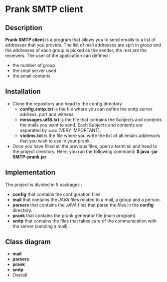 # Prank SMTP client

## Description

**Prank SMTP client** is a program that allows you to send emails to a list of addresses that you provide. The list of mail addresses are split in group and the addresses of each group is picked as the sender, the rest are the receivers.
The user of the application can defined :

* the number of group
* the smpt server used
* the email contents

## Installation

* Clone the repository and head to the config directory
    * **config.smtp.txt** is the file where you can define the smtp server address, port and witness.
    * **messages.utf8.txt** is the file that contains the Subjects and contents the mails you want to send. Each Subjects and contents are separated by **===** (VERY IMPORTANT).
    * **victims.txt** is the file where you write the list of all emails addresses that you wish to use in your prank.
* Once you have filled all the previous files, open a terminal and head to the project directory. Here, you run the following command: **$ java -jar SMTP-prank.jar**

## Implementation

The project is divided in 5 packages :

* **config** that contains the configuration files
* **mail** that contains the $JAVA$ files related to a mail, a group and a person.
* **parsers** that contains the $JAVA$ files that parse the files in the **config** directory.
* **prank** that contains the prank generator file (main program).
* **smtp** that contains the files that takes care of the communication with the server (sending a mail).

## Class diagram

* **mail**
* **parsers**
* **prank**
* **smtp**
* Overall
